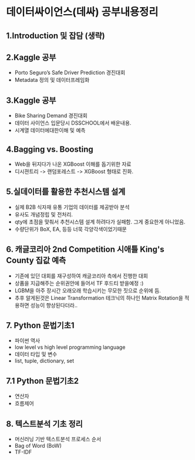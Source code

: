 # 데이터싸이언스(데싸) 공부내용정리
## 1.Introduction 및 잡담 (생략)

## 2.Kaggle 공부 
 - Porto Seguro’s Safe Driver Prediction 경진대회
 - Metadata 정의 및 데이터프레임화

## 3.Kaggle 공부
 - Bike Sharing Demand 경진대회
 - 데이터 사이언스 입문당시 DSSCHOOL에서 배운내용. 
 - 시계열 데이터에대한이해 및 예측

## 4.Bagging vs. Boosting
 - Web을 뒤지다가 나온 XGBoost 이해를 돕기위한 자료
 - 디시젼트리 -> 랜덤포레스트 -> XGBoost 형태로 진화.

## 5.실데이터를 활용한 추천시스템 설계
 - 실제 B2B 식자재 유통 기업의 데이터를 제공받아 분석
 - 유사도 개념정립 및 전처리.
 - qty에 초점을 맞춰서 추천시스템 설계 하려다가 실패함. 그게 중요한게 아니었음. 
 - 수량단위가 BoX, EA, 등등 너묵 각양각색이었기때문

## 6. 캐글코리아 2nd Competition 시애틀 King's County 집값 예측
 - 기존에 있던 대회를 재구성하여 캐글코리아 측에서 진행한 대회
 - 상품을 지급해주는 순위권안에 들어서 TF 후드티 받을예정 :)
 - LGBM을 아주 장시간 오래오래 학습시키는 무모한 짓으로 순위에 듬.
 - 추후 알게된것은 Linear Transformation 테크닉의 하나인 Matrix Rotation을 적용하면 성능이 향상된다더라..

## 7. Python 문법기초1 
  - 파이썬 역사
  - low level vs high level programming language
  - 데이터 타입 및 변수
  - list, tuple, dictionary, set

## 7.1 Python 문법기초2 
  - 연산자
  - 흐름제어

## 8. 텍스트분석 기초 정리
  - 머신러닝 기반 텍스트분석 프로세스 순서
  - Bag of Word (BoW)
  - TF-IDF
